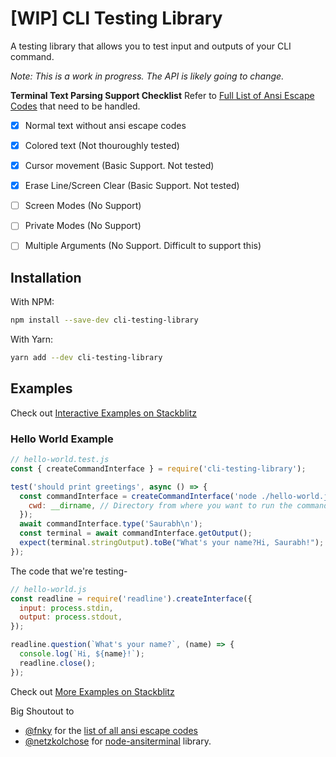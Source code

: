 # [WIP] CLI Testing Library

A testing library that allows you to test input and outputs of your CLI command.

*Note: This is a work in progress. The API is likely going to change.*

**Terminal Text Parsing Support Checklist**
Refer to [Full List of Ansi Escape Codes](https://gist.github.com/fnky/458719343aabd01cfb17a3a4f7296797) that need to be handled.
- [x] Normal text without ansi escape codes
- [x] Colored text (Not thouroughly tested)
- [x] Cursor movement (Basic Support. Not tested)
- [x] Erase Line/Screen Clear (Basic Support. Not tested)
- [ ] Screen Modes (No Support)
- [ ] Private Modes (No Support)
- [ ] Multiple Arguments (No Support. Difficult to support this)



## Installation

With NPM:
```sh
npm install --save-dev cli-testing-library 
```

With Yarn:
```sh
yarn add --dev cli-testing-library
```

## Examples

Check out [Interactive Examples on Stackblitz](https://stackblitz.com/edit/node-kfod5b?file=examples%2Fprompts%2Fprompts.test.js)

### Hello World Example

```js
// hello-world.test.js
const { createCommandInterface } = require('cli-testing-library');

test('should print greetings', async () => {
  const commandInterface = createCommandInterface('node ./hello-world.js', {
    cwd: __dirname, // Directory from where you want to run the command 
  });
  await commandInterface.type('Saurabh\n');
  const terminal = await commandInterface.getOutput();
  expect(terminal.stringOutput).toBe("What's your name?Hi, Saurabh!");
});
```

The code that we're testing-
```js
// hello-world.js
const readline = require('readline').createInterface({
  input: process.stdin,
  output: process.stdout,
});

readline.question(`What's your name?`, (name) => {
  console.log(`Hi, ${name}!`);
  readline.close();
});

```

Check out [More Examples on Stackblitz](https://stackblitz.com/edit/node-kfod5b?file=examples%2Fprompts%2Fprompts.test.js)


Big Shoutout to 
- [@fnky](https://github.com/fnky) for the [list of all ansi escape codes](https://gist.github.com/fnky/458719343aabd01cfb17a3a4f7296797)
- [@netzkolchose](https://github.com/netzkolchose) for [node-ansiterminal](https://github.com/netzkolchose/node-ansiterminal) library.
